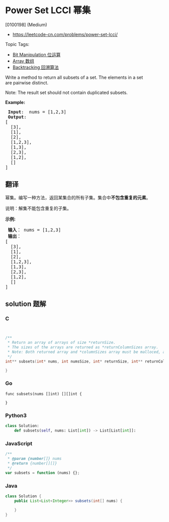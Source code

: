 # Power Set LCCI 幂集

[0100198] (Medium)

- https://leetcode-cn.com/problems/power-set-lcci/

Topic Tags:

- [Bit Manipulation 位运算](https://leetcode-cn.com/tag/bit-manipulation/)
- [Array 数组](https://leetcode-cn.com/tag/array/)
- [Backtracking 回溯算法](https://leetcode-cn.com/tag/backtracking/)

Write a method to return all subsets of a set. The elements in a set are pairwise distinct.

Note: The result set should not contain duplicated subsets.

**Example:**

<pre><strong> Input</strong>:  nums = [1,2,3]
<strong> Output</strong>: 
[
  [3],
&nbsp; [1],
&nbsp; [2],
&nbsp; [1,2,3],
&nbsp; [1,3],
&nbsp; [2,3],
&nbsp; [1,2],
&nbsp; []
]
</pre>

## 翻译

幂集。编写一种方法，返回某集合的所有子集。集合中**不包含重复的元素**。

说明：解集不能包含重复的子集。

**示例:**

<pre><strong> 输入</strong>： nums = [1,2,3]
<strong> 输出</strong>：
[
  [3],
&nbsp; [1],
&nbsp; [2],
&nbsp; [1,2,3],
&nbsp; [1,3],
&nbsp; [2,3],
&nbsp; [1,2],
&nbsp; []
]
</pre>

## solution 题解

### C

```c


/**
 * Return an array of arrays of size *returnSize.
 * The sizes of the arrays are returned as *returnColumnSizes array.
 * Note: Both returned array and *columnSizes array must be malloced, assume caller calls free().
 */
int** subsets(int* nums, int numsSize, int* returnSize, int** returnColumnSizes){

}


```

### Go

```golang
func subsets(nums []int) [][]int {

}
```

### Python3

```python
class Solution:
    def subsets(self, nums: List[int]) -> List[List[int]]:
```

### JavaScript

```javascript
/**
 * @param {number[]} nums
 * @return {number[][]}
 */
var subsets = function (nums) {};
```

### Java

```java
class Solution {
    public List<List<Integer>> subsets(int[] nums) {

    }
}
```

